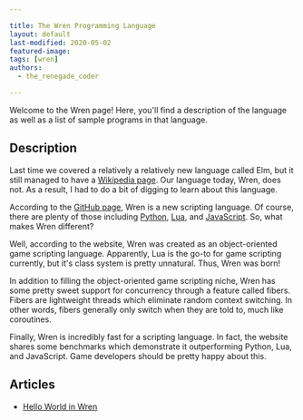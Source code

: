 ```yaml
---

title: The Wren Programming Language
layout: default
last-modified: 2020-05-02
featured-image: 
tags: [wren]
authors:
  - the_renegade_coder

---
```


Welcome to the Wren page! Here, you'll find a description of the language as well as a list of sample programs in that language.

## Description

Last time we covered a relatively a relatively new language called Elm, 
but it still managed to have a [Wikipedia page][1]. Our language today, Wren, 
does not. As a result, I had to do a bit of digging to learn about this 
language.

According to the [GitHub page][2], Wren is a new scripting language. Of course, 
there are plenty of those including [Python][3], [Lua][4], and [JavaScript][5]. So, what 
makes Wren different?

Well, according to the website, Wren was created as an object-oriented game 
scripting language. Apparently, Lua is the go-to for game scripting currently, 
but it's class system is pretty unnatural. Thus, Wren was born!

In addition to filling the object-oriented game scripting niche, Wren has some 
pretty sweet support for concurrency through a feature called fibers. Fibers 
are lightweight threads which eliminate random context switching. In other words, 
fibers generally only switch when they are told to, much like coroutines.

Finally, Wren is incredibly fast for a scripting language. In fact, the website 
shares some benchmarks which demonstrate it outperforming Python, Lua, and 
JavaScript. Game developers should be pretty happy about this.

[1]: https://en.wikipedia.org/wiki/Elm_(programming_language)
[2]: https://wren.io/
[3]: https://en.wikipedia.org/wiki/Python_(programming_language)
[4]: https://en.wikipedia.org/wiki/Lua_(programming_language)
[5]: https://en.wikipedia.org/wiki/JavaScript


## Articles

- [Hello World in Wren](https://sampleprograms.io/projects/hello-world/wren)